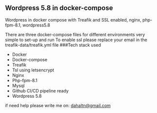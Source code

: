 ## Wordpress 5.8 in docker-compose
Wordpress in docker compose with Treafik and SSL enabled, nginx, php-fpm-8.1, wordpress5.8

There are three docker-compose files for different environments
very simple to set-up and run 
To enable ssl please replace your email in the treafik-data/treafik.yml file
###Tech stack used
* Docker
* Docker-compose
* Treafik
* Tsl using letsencrypt
* Nginx
* Php-fpm-8.1
* Mysql
* Github CI/CD pipeline ready
* Wordpress 5.8

if need help please write me on: dahaltn@gmail.com